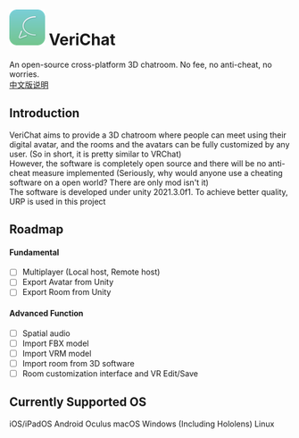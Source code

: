 # ![](Resources/VChatLogo-01.png) VeriChat
An open-source cross-platform 3D chatroom. No fee, no anti-cheat, no worries.<br />
[中文版说明](README-CN.md)
## Introduction
VeriChat aims to provide a 3D chatroom where people can meet using their digital avatar, and the rooms and the avatars can be fully customized by any user. (So in short, it is pretty similar to VRChat)<br />
However, the software is completely open source and there will be no anti-cheat measure implemented (Seriously, why would anyone use a cheating software on a open world? There are only mod isn't it)<br />
The software is developed under unity 2021.3.0f1. To achieve better quality, URP is used in this project
## Roadmap

#### Fundamental
- [ ] Multiplayer (Local host, Remote host)
- [ ] Export Avatar from Unity
- [ ] Export Room from Unity

#### Advanced Function
- [ ] Spatial audio
- [ ] Import FBX model
- [ ] Import VRM model
- [ ] Import room from 3D software
- [ ] Room customization interface and VR Edit/Save

## Currently Supported OS
iOS/iPadOS
Android
Oculus
macOS
Windows (Including Hololens)
Linux



